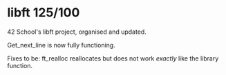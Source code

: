 # libft  125/100

42 School's libft project, organised and updated.

Get_next_line is now fully functioning.

Fixes to be: ft_realloc reallocates but does not work <i> exactly </i> like the library function.
